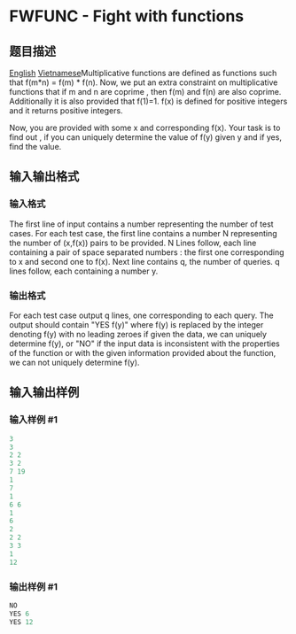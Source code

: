 # FWFUNC - Fight with functions

## 题目描述

[English](/problems/FWFUNC/en/) [Vietnamese](/problems/FWFUNC/vn/)Multiplicative functions are defined as functions such that f(m\*n) = f(m) \* f(n). Now, we put an extra constraint on multiplicative functions that if m and n are coprime , then f(m) and f(n) are also coprime. Additionally it is also provided that f(1)=1. f(x) is defined for positive integers and it returns positive integers.

Now, you are provided with some x and corresponding f(x). Your task is to find out , if you can uniquely determine the value of f(y) given y and if yes, find the value.

## 输入输出格式

### 输入格式

The first line of input contains a number representing the number of test cases. For each test case, the first line contains a number N representing the number of (x,f(x)) pairs to be provided. N Lines follow, each line containing a pair of space separated numbers : the first one corresponding to x and second one to f(x). Next line contains q, the number of queries. q lines follow, each containing a number y.

### 输出格式

For each test case output q lines, one corresponding to each query. The output should contain "YES f(y)" where f(y) is replaced by the integer denoting f(y) with no leading zeroes if given the data, we can uniquely determine f(y), or "NO" if the input data is inconsistent with the properties of the function or with the given information provided about the function, we can not uniquely determine f(y).

## 输入输出样例

### 输入样例 #1

```cpp
3
3
2 2
3 2
7 19
1
7
1
6 6
1
6
2
2 2
3 3
1
12
```


### 输出样例 #1

```cpp
NO
YES 6
YES 12
```


